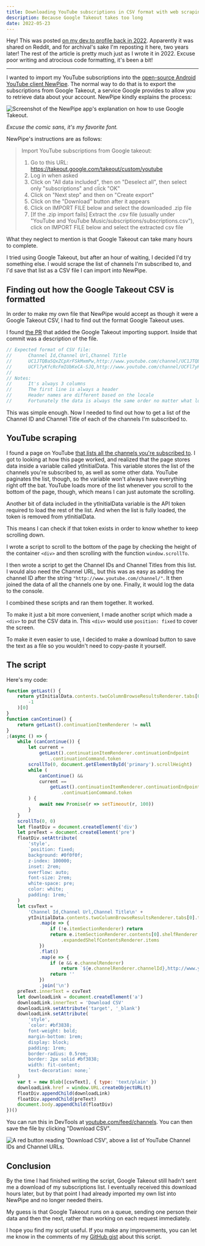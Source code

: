 ```yaml
---
title: Downloading YouTube subscriptions in CSV format with web scraping
description: Because Google Takeout takes too long
date: 2022-05-23
---
```


Hey! This was posted [on my dev.to profile back in 2022](https://dev.to/hazy/downloading-your-youtube-subscriptions-in-csv-format-because-google-takeout-takes-too-long-5ca1). Apparently it was shared on Reddit, and for archival's sake I'm reposting it here, two years later! The rest of the article is pretty much just as I wrote it in 2022. Excuse poor writing and atrocious code formatting, it's been a bit!

---

I wanted to import my YouTube subscriptions into the [open-source Android YouTube client NewPipe](https://newpipe.net/). The normal way to do that is to export the subscriptions from Google Takeout, a service Google provides to allow you to retrieve data about your account. NewPipe kindly explains the process:

![Screenshot of the NewPipe app's explanation on how to use Google Takeout.](/assets/downloading-youtube-subscriptions/instructions.webp)

_Excuse the comic sans, it's my favorite font._

NewPipe's instructions are as follows:

> Import YouTube subscriptions from Google takeout:
>
> 1. Go to this URL: https://takeout.google.com/takeout/custom/youtube
> 2. Log in when asked
> 3. Click on "All data included", then on "Deselect all", then select only "subscriptions" and click "OK"
> 4. Click on "Next step" and then on "Create export"
> 5. Click on the "Download" button after it appears
> 6. Click on IMPORT FILE below and select the downloaded .zip file
> 7. [If the .zip import fails] Extract the .csv file (usually under "YouTube and YouTube Music/subscriptions/subscriptions.csv"), click on IMPORT FILE below and select the extracted csv file

What they neglect to mention is that Google Takeout can take many hours to complete.

I tried using Google Takeout, but after an hour of waiting, I decided I'd try something else. I would scrape the list of channels I'm subscribed to, and I'd save that list as a CSV file I can import into NewPipe.

## Finding out how the Google Takeout CSV is formatted

In order to make my own file that NewPipe would accept as though it were a Google Takeout CSV, I had to find out the format Google Takeout uses.

I found [the PR](https://github.com/TeamNewPipe/NewPipeExtractor/pull/709/commits/94a29fd63ff6bb0c1805c44ef5ebf4d915427454) that added the Google Takeout importing support. Inside that commit was a description of the file.

```java
// Expected format of CSV file:
//      Channel Id,Channel Url,Channel Title
//      UC1JTQBa5QxZCpXrFSkMxmPw,http://www.youtube.com/channel/UC1JTQBa5QxZCpXrFSkMxmPw,Raycevick
//      UCFl7yKfcRcFmIUbKeCA-SJQ,http://www.youtube.com/channel/UCFl7yKfcRcFmIUbKeCA-SJQ,Joji
//
// Notes:
//      It's always 3 columns
//      The first line is always a header
//      Header names are different based on the locale
//      Fortunately the data is always the same order no matter what locale
```

This was simple enough. Now I needed to find out how to get a list of the Channel ID and Channel Title of each of the channels I'm subscribed to.

## YouTube scraping

I found a page on YouTube [that lists all the channels you're subscribed to](https://www.youtube.com/feed/channels). I got to looking at how this page worked, and realized that the page stores data inside a variable called ytInitialData. This variable stores the list of the channels you're subscribed to, as well as some other data. YouTube paginates the list, though, so the variable won't always have everything right off the bat. YouTube loads more of the list whenever you scroll to the bottom of the page, though, which means I can just automate the scrolling.

Another bit of data included in the ytInitialData variable is the API token required to load the rest of the list. And when the list is fully loaded, the token is removed from ytInitialData.

This means I can check if that token exists in order to know whether to keep scrolling down.

I wrote a script to scroll to the bottom of the page by checking the height of the container `<div>` and then scrolling with the function `window.scrollTo`.

I then wrote a script to get the Channel IDs and Channel Titles from this list. I would also need the Channel URL, but this was as easy as adding the channel ID after the string `"http://www.youtube.com/channel/"`. It then joined the data of all the channels one by one. Finally, it would log the data to the console.

I combined these scripts and ran them together. It worked.

To make it just a bit more convenient, I made another script which made a `<div>` to put the CSV data in. This `<div>` would use `position: fixed` to cover the screen.

To make it even easier to use, I decided to make a download button to save the text as a file so you wouldn't need to copy-paste it yourself.

## The script

Here's my code:

```js
function getLast() {
	return ytInitialData.contents.twoColumnBrowseResultsRenderer.tabs[0].tabRenderer.content.sectionListRenderer.contents.slice(
		-1
	)[0]
}
function canContinue() {
	return getLast().continuationItemRenderer != null
}
;(async () => {
	while (canContinue()) {
		let current =
			getLast().continuationItemRenderer.continuationEndpoint
				.continuationCommand.token
		scrollTo(0, document.getElementById('primary').scrollHeight)
		while (
			canContinue() &&
			current ==
				getLast().continuationItemRenderer.continuationEndpoint
					.continuationCommand.token
		) {
			await new Promise(r => setTimeout(r, 100))
		}
	}
	scrollTo(0, 0)
	let floatDiv = document.createElement('div')
	let preText = document.createElement('pre')
	floatDiv.setAttribute(
		'style',
		`position: fixed;
		background: #0f0f0f;
		z-index: 100000;
		inset: 2rem;
		overflow: auto;
		font-size: 2rem;
		white-space: pre;
		color: white;
		padding: 1rem;`
	)
	let csvText =
		'Channel Id,Channel Url,Channel Title\n' +
		ytInitialData.contents.twoColumnBrowseResultsRenderer.tabs[0].tabRenderer.content.sectionListRenderer.contents
			.map(e => {
				if (!e.itemSectionRenderer) return
				return e.itemSectionRenderer.contents[0].shelfRenderer.content
					.expandedShelfContentsRenderer.items
			})
			.flat()
			.map(e => {
				if (e && e.channelRenderer)
					return `${e.channelRenderer.channelId},http://www.youtube.com/channel/${e.channelRenderer.channelId},${e.channelRenderer.title.simpleText}`
				return ''
			})
			.join('\n')
	preText.innerText = csvText
	let downloadLink = document.createElement('a')
	downloadLink.innerText = 'Download CSV'
	downloadLink.setAttribute('target', '_blank')
	downloadLink.setAttribute(
		'style',
		`color: #bf3838;
		font-weight: bold;
		margin-bottom: 1rem;
		display: block;
		padding: 1rem;
		border-radius: 0.5rem;
		border: 2px solid #bf3838;
		width: fit-content;
		text-decoration: none;`
	)
	var t = new Blob([csvText], { type: 'text/plain' })
	downloadLink.href = window.URL.createObjectURL(t)
	floatDiv.appendChild(downloadLink)
	floatDiv.appendChild(preText)
	document.body.appendChild(floatDiv)
})()
```

You can run this in DevTools at [youtube.com/feed/channels](https://www.youtube.com/feed/channels). You can then save the file by clicking "Download CSV".

![A red button reading 'Download CSV', above a list of YouTube Channel IDs and Channel URLs.](/assets/downloading-youtube-subscriptions/screenshot.jpeg)

## Conclusion

By the time I had finished writing the script, Google Takeout still hadn't sent me a download of my subscriptions list. I eventually received this download hours later, but by that point I had already imported my own list into NewPipe and no longer needed theirs.

My guess is that Google Takeout runs on a queue, sending one person their data and then the next, rather than working on each request immediately.

I hope you find my script useful. If you make any improvements, you can let me know in the comments of my [GitHub gist](https://gist.github.com/hazycora/bc41e673aff4c9c7846d80e145574285) about this script.

